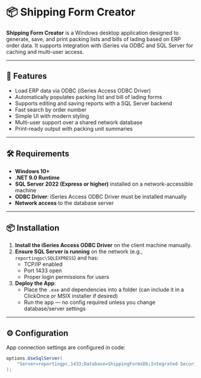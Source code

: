 # 📦 Shipping Form Creator

**Shipping Form Creator** is a Windows desktop application designed to generate, save, and print packing lists and bills of lading based on ERP order data. It supports integration with iSeries via ODBC and SQL Server for caching and multi-user access.

---

## 🚀 Features

- Load ERP data via ODBC (iSeries Access ODBC Driver)
- Automatically populates packing list and bill of lading forms
- Supports editing and saving reports with a SQL Server backend
- Fast search by order number
- Simple UI with modern styling
- Multi-user support over a shared network database
- Print-ready output with packing unit summaries

---

## 🛠 Requirements

- **Windows 10+**
- **.NET 9.0 Runtime**
- **SQL Server 2022 (Express or higher)** installed on a network-accessible machine
- **ODBC Driver**: iSeries Access ODBC Driver must be installed manually
- **Network access** to the database server

---

## 📦 Installation

1. **Install the iSeries Access ODBC Driver** on the client machine manually.
2. **Ensure SQL Server is running** on the network (e.g., `reportingpc\SQLEXPRESS`) and has:
   - TCP/IP enabled
   - Port 1433 open
   - Proper login permissions for users
3. **Deploy the App**:
   - Place the `.exe` and dependencies into a folder (can include it in a ClickOnce or MSIX installer if desired)
   - Run the app — no config required unless you change database/server settings

---

## ⚙ Configuration

App connection settings are configured in code:

```csharp
options.UseSqlServer(
    "Server=reportingpc,1433;Database=ShippingFormsDb;Integrated Security=SSPI;Encrypt=False;TrustServerCertificate=True;MultipleActiveResultSets=True;"
);
